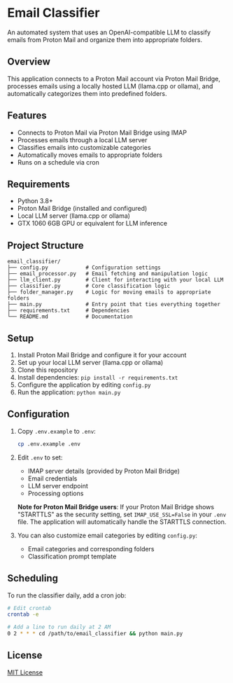 # Email Classifier

An automated system that uses an OpenAI-compatible LLM to classify emails from Proton Mail and organize them into appropriate folders.

## Overview

This application connects to a Proton Mail account via Proton Mail Bridge, processes emails using a locally hosted LLM (llama.cpp or ollama), and automatically categorizes them into predefined folders.

## Features

- Connects to Proton Mail via Proton Mail Bridge using IMAP
- Processes emails through a local LLM server
- Classifies emails into customizable categories
- Automatically moves emails to appropriate folders
- Runs on a schedule via cron

## Requirements

- Python 3.8+
- Proton Mail Bridge (installed and configured)
- Local LLM server (llama.cpp or ollama)
- GTX 1060 6GB GPU or equivalent for LLM inference

## Project Structure

```
email_classifier/
├── config.py            # Configuration settings
├── email_processor.py   # Email fetching and manipulation logic
├── llm_client.py        # Client for interacting with your local LLM
├── classifier.py        # Core classification logic
├── folder_manager.py    # Logic for moving emails to appropriate folders
├── main.py              # Entry point that ties everything together
├── requirements.txt     # Dependencies
└── README.md            # Documentation
```

## Setup

1. Install Proton Mail Bridge and configure it for your account
2. Set up your local LLM server (llama.cpp or ollama)
3. Clone this repository
4. Install dependencies: `pip install -r requirements.txt`
5. Configure the application by editing `config.py`
6. Run the application: `python main.py`

## Configuration

1. Copy `.env.example` to `.env`:
   ```bash
   cp .env.example .env
   ```

2. Edit `.env` to set:
   - IMAP server details (provided by Proton Mail Bridge)
   - Email credentials
   - LLM server endpoint
   - Processing options

   **Note for Proton Mail Bridge users**: If your Proton Mail Bridge shows "STARTTLS" as the security setting, set `IMAP_USE_SSL=False` in your `.env` file. The application will automatically handle the STARTTLS connection.

3. You can also customize email categories by editing `config.py`:
   - Email categories and corresponding folders
   - Classification prompt template

## Scheduling

To run the classifier daily, add a cron job:

```bash
# Edit crontab
crontab -e

# Add a line to run daily at 2 AM
0 2 * * * cd /path/to/email_classifier && python main.py
```

## License

[MIT License](LICENSE)

